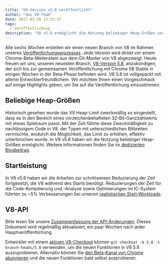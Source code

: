 ```yaml
---
title: "V8-Version v5.8 veröffentlicht"
author: "das V8-Team"
date: 2017-03-20 13:33:37
tags:
  - Veröffentlichung
description: "V8 v5.8 ermöglicht die Nutzung beliebiger Heap-Größen und verbessert die Startleistung."
---
```

Alle sechs Wochen erstellen wir einen neuen Branch von V8 im Rahmen unseres [Veröffentlichungsprozesses](/docs/release-process). Jede Version wird direkt vor einem Chrome-Beta-Meilenstein aus dem Git-Master von V8 abgezweigt. Heute freuen wir uns, unseren neuesten Branch, [V8-Version 5.8](https://chromium.googlesource.com/v8/v8.git/+log/branch-heads/5.8), anzukündigen, der sich bis zur gemeinsamen Veröffentlichung mit Chrome 58 Stable in einigen Wochen in der Beta-Phase befinden wird. V8 5.8 ist vollgepackt mit allerlei Entwicklerfreundlichem. Wir möchten Ihnen einen Vorgeschmack auf einige Highlights geben, um Sie auf die Veröffentlichung einzustimmen.

<!--truncate-->
## Beliebige Heap-Größen

Historisch gesehen wurde das V8 Heap-Limit zweckmäßig so eingestellt, dass es in den Bereich eines vorzeichenbehafteten 32-Bit-Ganzzahlwerts mit etwas Spielraum passt. Mit der Zeit führte diese Zweckmäßigkeit zu nachlässigem Code in V8, der Typen mit unterschiedlichen Bitbreiten vermischte, wodurch die Möglichkeit, das Limit zu erhöhen, effektiv unterbrochen wurde. In V8 v5.8 haben wir die Nutzung beliebiger Heap-Größen ermöglicht. Weitere Informationen finden Sie im [dedizierten Blogbeitrag](/blog/heap-size-limit).

## Startleistung

In V8 v5.8 haben wir die Arbeiten zur schrittweisen Reduzierung der Zeit fortgesetzt, die V8 während des Starts benötigt. Reduzierungen der Zeit für die Code-Kompilierung und -Analyse sowie Optimierungen im IC-System führten zu ~5% Verbesserungen bei unseren [realistischen Start-Workloads](/blog/real-world-performance).

## V8-API

Bitte lesen Sie unsere [Zusammenfassung der API-Änderungen](https://docs.google.com/document/d/1g8JFi8T_oAE_7uAri7Njtig7fKaPDfotU6huOa1alds/edit). Dieses Dokument wird regelmäßig aktualisiert, ein paar Wochen nach jeder Hauptveröffentlichung.

Entwickler mit einem [aktiven V8-Checkout](/docs/source-code#using-git) können `git checkout -b 5.8 -t branch-heads/5.8` verwenden, um die neuen Funktionen in V8 5.8 auszuprobieren. Alternativ können Sie [den Beta-Kanal von Chrome abonnieren](https://www.google.com/chrome/browser/beta.html) und die neuen Funktionen bald selbst ausprobieren.
